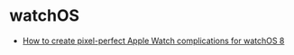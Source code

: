# watchOS

- [How to create pixel-perfect Apple Watch complications for watchOS 8](http://www.glimsoft.com/02/18/watchos-complications/)

